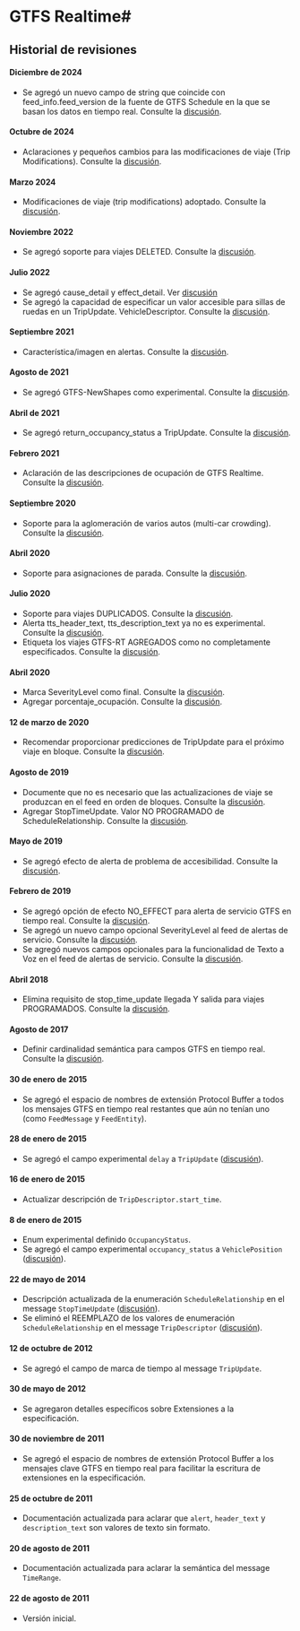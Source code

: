 # GTFS Realtime#

## Historial de revisiones

#### Diciembre de 2024

* Se agregó un nuevo campo de string que coincide con feed_info.feed_version de la fuente de GTFS Schedule en la que se basan los datos en tiempo real. Consulte la [discusión](https://github.com/google/transit/pull/434).

#### Octubre de 2024

 * Aclaraciones y pequeños cambios para las modificaciones de viaje (Trip Modifications). Consulte la [discusión](https://github.com/google/transit/pull/497).

#### Marzo 2024 
 
 * Modificaciones de viaje (trip modifications) adoptado. Consulte la [discusión](https://github.com/google/transit/pull/403). 
 
#### Noviembre 2022 
 
 * Se agregó soporte para viajes DELETED. Consulte la [discusión](https://github.com/google/transit/pull/352). 
 
#### Julio 2022 
 
 * Se agregó cause_detail y effect_detail. Ver [discusión](https://github.com/google/transit/pull/332) 
 * Se agregó la capacidad de especificar un valor accesible para sillas de ruedas en un TripUpdate. VehicleDescriptor. Consulte la [discusión](https://github.com/google/transit/pull/340). 
 
#### Septiembre 2021 
 
 * Característica/imagen en alertas. Consulte la [discusión](https://github.com/google/transit/pull/283). 
 
#### Agosto de 2021 
 
 * Se agregó GTFS-NewShapes como experimental. Consulte la [discusión](https://github.com/google/transit/pull/272). 
 
#### Abril de 2021 
 
 * Se agregó return_occupancy_status a TripUpdate. Consulte la [discusión](https://github.com/google/transit/pull/260). 
 
#### Febrero 2021 
 
 * Aclaración de las descripciones de ocupación de GTFS Realtime. Consulte la [discusión](https://github.com/google/transit/pull/259). 
 
#### Septiembre 2020 
 
 * Soporte para la aglomeración de varios autos (multi-car crowding). Consulte la [discusión](https://github.com/google/transit/pull/237). 
 
#### Abril 2020 
 
 * Soporte para asignaciones de parada. Consulte la [discusión](https://github.com/google/transit/pull/219). 
 
#### Julio 2020 
 
 * Soporte para viajes DUPLICADOS. Consulte la [discusión](https://github.com/google/transit/pull/221). 
 * Alerta tts_header_text, tts_description_text ya no es experimental. Consulte la [discusión](https://github.com/google/transit/pull/229). 
 * Etiqueta los viajes GTFS-RT AGREGADOS como no completamente especificados. Consulte la [discusión](https://github.com/google/transit/pull/230). 
 
#### Abril 2020 
 
 * Marca SeverityLevel como final. Consulte la [discusión](https://github.com/google/transit/pull/214). 
 * Agregar porcentaje_ocupación. Consulte la [discusión](https://github.com/google/transit/pull/213). 
 
#### 12 de marzo de 2020 
 
 * Recomendar proporcionar predicciones de TripUpdate para el próximo viaje en bloque. Consulte la [discusión](https://github.com/google/transit/pull/206). 
 
#### Agosto de 2019 
 
 * Documente que no es necesario que las actualizaciones de viaje se produzcan en el feed en orden de bloques. Consulte la [discusión](https://github.com/google/transit/pull/176). 
 * Agregar StopTimeUpdate. Valor NO PROGRAMADO de ScheduleRelationship. Consulte la [discusión](https://github.com/google/transit/pull/173). 
 
#### Mayo de 2019 
 
 * Se agregó efecto de alerta de problema de accesibilidad. Consulte la [discusión](https://github.com/google/transit/pull/164). 
 
#### Febrero de 2019 
 
 * Se agregó opción de efecto NO_EFFECT para alerta de servicio GTFS en tiempo real. Consulte la [discusión](https://github.com/google/transit/pull/137). 
 * Se agregó un nuevo campo opcional SeverityLevel al feed de alertas de servicio. Consulte la [discusión](https://github.com/google/transit/pull/136). 
 * Se agregó nuevos campos opcionales para la funcionalidad de Texto a Voz en el feed de alertas de servicio. Consulte la [discusión](https://github.com/google/transit/pull/135). 
 
#### Abril 2018 
 
 * Elimina requisito de stop_time_update llegada Y salida para viajes PROGRAMADOS. Consulte la [discusión](https://github.com/google/transit/pull/165). 
 
#### Agosto de 2017 
 
 * Definir cardinalidad semántica para campos GTFS en tiempo real. Consulte la [discusión](https://github.com/google/transit/pull/64). 
 
#### 30 de enero de 2015 
 
 * Se agregó el espacio de nombres de extensión Protocol Buffer a todos los mensajes GTFS en tiempo real restantes que aún no tenían uno (como `FeedMessage` y `FeedEntity`). 
 
#### 28 de enero de 2015 
 
 * Se agregó el campo experimental `delay` a `TripUpdate` ([discusión](https://groups.google.com/forum/#!topic/gtfs-realtime/NsTIRQdMNN8)). 
 
#### 16 de enero de 2015 
 
 * Actualizar descripción de `TripDescriptor.start_time`. 
 
#### 8 de enero de 2015 
 
 * Enum experimental definido `OccupancyStatus`. 
 * Se agregó el campo experimental `occupancy_status` a `VehiclePosition` ([discusión](https://groups.google.com/forum/#!topic/gtfs-realtime/_HtNTGp5LxM)). 
 
#### 22 de mayo de 2014 
 
 * Descripción actualizada de la enumeración `ScheduleRelationship` en el message `StopTimeUpdate` ([discusión](https://groups.google.com/forum/#!topic/gtfs-realtime/77c3WZrGBnI)). 
 * Se eliminó el REEMPLAZO de los valores de enumeración `ScheduleRelationship` en el message `TripDescriptor` ([discusión](https://groups.google.com/forum/#!topic/gtfs-realtime/77c3WZrGBnI)). 
 
#### 12 de octubre de 2012 
 
 * Se agregó el campo de marca de tiempo al message `TripUpdate`. 
 
#### 30 de mayo de 2012 
 
 * Se agregaron detalles específicos sobre Extensiones a la especificación. 
 
#### 30 de noviembre de 2011 
 
 * Se agregó el espacio de nombres de extensión Protocol Buffer a los mensajes clave GTFS en tiempo real para facilitar la escritura de extensiones en la especificación. 
 
#### 25 de octubre de 2011 
 
 * Documentación actualizada para aclarar que `alert`, `header_text` y `description_text` son valores de texto sin formato. 
 
#### 20 de agosto de 2011 
 
 * Documentación actualizada para aclarar la semántica del message `TimeRange`. 
 
#### 22 de agosto de 2011 
 
 * Versión inicial.